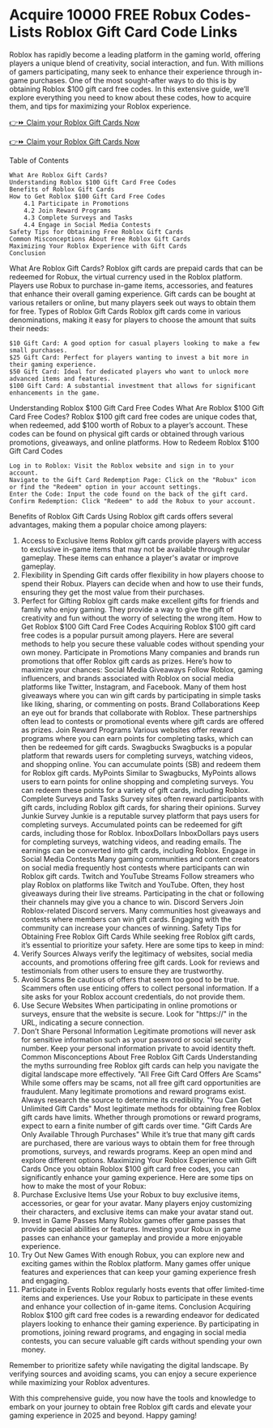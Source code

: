 # Acquire 10000 FREE Robux Codes-Lists Roblox Gift Card Code Links

Roblox has rapidly become a leading platform in the gaming world, offering players a unique blend of creativity, social interaction, and fun. With millions of gamers participating, many seek to enhance their experience through in-game purchases. One of the most sought-after ways to do this is by obtaining Roblox $100 gift card free codes. In this extensive guide, we’ll explore everything you need to know about these codes, how to acquire them, and tips for maximizing your Roblox experience.

 

[👉⏩ Claim your Roblox Gift Cards Now
](https://appbitly.com/Roblox-2025)

[👉⏩ Claim your Roblox Gift Cards Now
](https://appbitly.com/Roblox-2025)

 
Table of Contents

    What Are Roblox Gift Cards?
    Understanding Roblox $100 Gift Card Free Codes
    Benefits of Roblox Gift Cards
    How to Get Roblox $100 Gift Card Free Codes
        4.1 Participate in Promotions
        4.2 Join Reward Programs
        4.3 Complete Surveys and Tasks
        4.4 Engage in Social Media Contests
    Safety Tips for Obtaining Free Roblox Gift Cards
    Common Misconceptions About Free Roblox Gift Cards
    Maximizing Your Roblox Experience with Gift Cards
    Conclusion

What Are Roblox Gift Cards?
Roblox gift cards are prepaid cards that can be redeemed for Robux, the virtual currency used in the Roblox platform. Players use Robux to purchase in-game items, accessories, and features that enhance their overall gaming experience. Gift cards can be bought at various retailers or online, but many players seek out ways to obtain them for free.
Types of Roblox Gift Cards
Roblox gift cards come in various denominations, making it easy for players to choose the amount that suits their needs:

    $10 Gift Card: A good option for casual players looking to make a few small purchases.
    $25 Gift Card: Perfect for players wanting to invest a bit more in their gaming experience.
    $50 Gift Card: Ideal for dedicated players who want to unlock more advanced items and features.
    $100 Gift Card: A substantial investment that allows for significant enhancements in the game.

Understanding Roblox $100 Gift Card Free Codes
What Are Roblox $100 Gift Card Free Codes?
Roblox $100 gift card free codes are unique codes that, when redeemed, add $100 worth of Robux to a player’s account. These codes can be found on physical gift cards or obtained through various promotions, giveaways, and online platforms.
How to Redeem Roblox $100 Gift Card Codes

    Log in to Roblox: Visit the Roblox website and sign in to your account.
    Navigate to the Gift Card Redemption Page: Click on the "Robux" icon or find the "Redeem" option in your account settings.
    Enter the Code: Input the code found on the back of the gift card.
    Confirm Redemption: Click "Redeem" to add the Robux to your account.

Benefits of Roblox Gift Cards
Using Roblox gift cards offers several advantages, making them a popular choice among players:
1. Access to Exclusive Items
Roblox gift cards provide players with access to exclusive in-game items that may not be available through regular gameplay. These items can enhance a player's avatar or improve gameplay.
2. Flexibility in Spending
Gift cards offer flexibility in how players choose to spend their Robux. Players can decide when and how to use their funds, ensuring they get the most value from their purchases.
3. Perfect for Gifting
Roblox gift cards make excellent gifts for friends and family who enjoy gaming. They provide a way to give the gift of creativity and fun without the worry of selecting the wrong item.
How to Get Roblox $100 Gift Card Free Codes
Acquiring Roblox $100 gift card free codes is a popular pursuit among players. Here are several methods to help you secure these valuable codes without spending your own money.
Participate in Promotions
Many companies and brands run promotions that offer Roblox gift cards as prizes. Here’s how to maximize your chances:
Social Media Giveaways
Follow Roblox, gaming influencers, and brands associated with Roblox on social media platforms like Twitter, Instagram, and Facebook. Many of them host giveaways where you can win gift cards by participating in simple tasks like liking, sharing, or commenting on posts.
Brand Collaborations
Keep an eye out for brands that collaborate with Roblox. These partnerships often lead to contests or promotional events where gift cards are offered as prizes.
Join Reward Programs
Various websites offer reward programs where you can earn points for completing tasks, which can then be redeemed for gift cards.
Swagbucks
Swagbucks is a popular platform that rewards users for completing surveys, watching videos, and shopping online. You can accumulate points (SB) and redeem them for Roblox gift cards.
MyPoints
Similar to Swagbucks, MyPoints allows users to earn points for online shopping and completing surveys. You can redeem these points for a variety of gift cards, including Roblox.
Complete Surveys and Tasks
Survey sites often reward participants with gift cards, including Roblox gift cards, for sharing their opinions.
Survey Junkie
Survey Junkie is a reputable survey platform that pays users for completing surveys. Accumulated points can be redeemed for gift cards, including those for Roblox.
InboxDollars
InboxDollars pays users for completing surveys, watching videos, and reading emails. The earnings can be converted into gift cards, including Roblox.
Engage in Social Media Contests
Many gaming communities and content creators on social media frequently host contests where participants can win Roblox gift cards.
Twitch and YouTube Streams
Follow streamers who play Roblox on platforms like Twitch and YouTube. Often, they host giveaways during their live streams. Participating in the chat or following their channels may give you a chance to win.
Discord Servers
Join Roblox-related Discord servers. Many communities host giveaways and contests where members can win gift cards. Engaging with the community can increase your chances of winning.
Safety Tips for Obtaining Free Roblox Gift Cards
While seeking free Roblox gift cards, it’s essential to prioritize your safety. Here are some tips to keep in mind:
1. Verify Sources
Always verify the legitimacy of websites, social media accounts, and promotions offering free gift cards. Look for reviews and testimonials from other users to ensure they are trustworthy.
2. Avoid Scams
Be cautious of offers that seem too good to be true. Scammers often use enticing offers to collect personal information. If a site asks for your Roblox account credentials, do not provide them.
3. Use Secure Websites
When participating in online promotions or surveys, ensure that the website is secure. Look for "https://" in the URL, indicating a secure connection.
4. Don’t Share Personal Information
Legitimate promotions will never ask for sensitive information such as your password or social security number. Keep your personal information private to avoid identity theft.
Common Misconceptions About Free Roblox Gift Cards
Understanding the myths surrounding free Roblox gift cards can help you navigate the digital landscape more effectively.
"All Free Gift Card Offers Are Scams"
While some offers may be scams, not all free gift card opportunities are fraudulent. Many legitimate promotions and reward programs exist. Always research the source to determine its credibility.
"You Can Get Unlimited Gift Cards"
Most legitimate methods for obtaining free Roblox gift cards have limits. Whether through promotions or reward programs, expect to earn a finite number of gift cards over time.
"Gift Cards Are Only Available Through Purchases"
While it’s true that many gift cards are purchased, there are various ways to obtain them for free through promotions, surveys, and rewards programs. Keep an open mind and explore different options.
Maximizing Your Roblox Experience with Gift Cards
Once you obtain Roblox $100 gift card free codes, you can significantly enhance your gaming experience. Here are some tips on how to make the most of your Robux:
1. Purchase Exclusive Items
Use your Robux to buy exclusive items, accessories, or gear for your avatar. Many players enjoy customizing their characters, and exclusive items can make your avatar stand out.
2. Invest in Game Passes
Many Roblox games offer game passes that provide special abilities or features. Investing your Robux in game passes can enhance your gameplay and provide a more enjoyable experience.
3. Try Out New Games
With enough Robux, you can explore new and exciting games within the Roblox platform. Many games offer unique features and experiences that can keep your gaming experience fresh and engaging.
4. Participate in Events
Roblox regularly hosts events that offer limited-time items and experiences. Use your Robux to participate in these events and enhance your collection of in-game items.
Conclusion
Acquiring Roblox $100 gift card free codes is a rewarding endeavor for dedicated players looking to enhance their gaming experience. By participating in promotions, joining reward programs, and engaging in social media contests, you can secure valuable gift cards without spending your own money.

Remember to prioritize safety while navigating the digital landscape. By verifying sources and avoiding scams, you can enjoy a secure experience while maximizing your Roblox adventures.

With this comprehensive guide, you now have the tools and knowledge to embark on your journey to obtain free Roblox gift cards and elevate your gaming experience in 2025 and beyond. Happy gaming!
